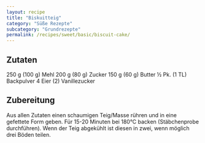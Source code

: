 ```yaml
---
layout: recipe
title: "Biskuitteig"
category: "Süße Rezepte"
subcategory: "Grundrezepte"
permalink: /recipes/sweet/basic/biscuit-cake/
---
```


## Zutaten
250 g (100 g) Mehl
200 g (80 g) Zucker
150 g (60 g) Butter
½ Pk. (1 TL) Backpulver
4 Eier (2)
Vanillezucker

## Zubereitung
Aus allen Zutaten einen schaumigen Teig/Masse rühren und in eine gefettete Form geben. Für 15-20 Minuten bei 180°C backen (Stäbchenprobe durchführen). Wenn der Teig abgekühlt ist diesen in zwei, wenn möglich drei Böden teilen.

